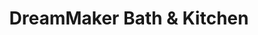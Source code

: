 ---
title: "DreamMaker Bath & Kitchen"
url: /saint-louis-park/dreammaker-bath-und-kitchen/
shop: Badezimmer
---